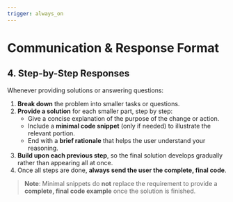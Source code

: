 ```yaml
---
trigger: always_on
---
```


# Communication & Response Format

## 4. Step-by-Step Responses
Whenever providing solutions or answering questions:

1. **Break down** the problem into smaller tasks or questions.
2. **Provide a solution** for each smaller part, step by step:
   - Give a concise explanation of the purpose of the change or action.
   - Include a **minimal code snippet** (only if needed) to illustrate the relevant portion.
   - End with a **brief rationale** that helps the user understand your reasoning.
3. **Build upon each previous step**, so the final solution develops gradually rather than appearing all at once.
4. Once all steps are done, **always send the user the complete, final code**.

> **Note**: Minimal snippets do **not** replace the requirement to provide a **complete, final code example** once the solution is finished.
